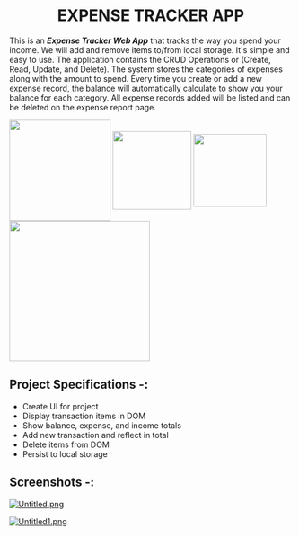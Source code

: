 <h1 id="custom-id" align="center">EXPENSE TRACKER APP</h1>

This is an ***Expense Tracker Web App*** that tracks the way you spend your income. We will add and remove items to/from local storage. It's simple and easy to use. The application contains the CRUD Operations or (Create, Read, Update, and Delete). The system stores the categories of expenses along with the amount to spend. Every time you create or add a new expense record, the balance will automatically calculate to show you your balance for each category. All expense records added will be listed and can be deleted on the expense report page.

<img src="https://forthebadge.com/images/featured/featured-built-with-love.svg" width="180" align="center">  <img src="https://forthebadge.com/images/badges/uses-html.svg" width="140" align="center"> <img src="https://forthebadge.com/images/badges/uses-css.svg" width="130" align="center">  <img src="https://forthebadge.com/images/badges/made-with-javascript.svg" width="250" align="center">

## Project Specifications -:
- Create UI for project
- Display transaction items in DOM
- Show balance, expense, and income totals
- Add new transaction and reflect in total
- Delete items from DOM
- Persist to local storage

## Screenshots -:

[![Untitled.png](https://i.postimg.cc/J7D3VzLQ/Untitled.png)](https://postimg.cc/hhnQVghJ)

[![Untitled1.png](https://i.postimg.cc/vBvJGt9p/Untitled1.png)](https://postimg.cc/njCRk73k)
